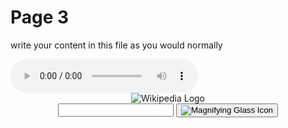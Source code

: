 <h1>Page 3</h1>
<p>write your content in this file as you would normally</p>

<audio controls>
  <source src="https://ollyfafu.github.io/SML5202-2021-Final/audio/hellotest.mp3" type="audio/mpeg">
  Your browser does not support the audio element.
</audio>

<script src="wiki.js"></script>
<header class="searchForm-container">
<img src="https://image.ibb.co/e6vOFQ/wikipedia.png" alt="Wikipedia Logo">
<form class="searchForm">
        <input type="search" class="searchForm-input">
        <button type="submit" class="icon searchIcon">
          <img src="https://image.ibb.co/cpG8zk/search.png" alt="Magnifying Glass Icon">
        </button>
      </form>
</header>
<section class="searchResults"></section>


